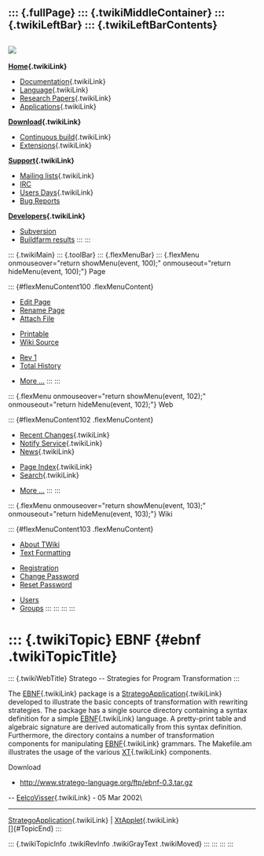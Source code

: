 ::: {.fullPage}
::: {.twikiMiddleContainer}
::: {.twikiLeftBar}
::: {.twikiLeftBarContents}
  ----------------------------------------------------------------------------------
  [![](../pub/Stratego/StrategoLogo/StrategoLogoTextlessWhite-100px.png)](WebHome)
  ----------------------------------------------------------------------------------

**[Home](WebHome){.twikiLink}**

-   [Documentation](StrategoDocumentation){.twikiLink}
-   [Language](StrategoLanguage){.twikiLink}
-   [Research Papers](StrategoPublications){.twikiLink}
-   [Applications](StrategoApplication){.twikiLink}

**[Download](StrategoDownload){.twikiLink}**

-   [Continuous build](ContinuousBuild){.twikiLink}
-   [Extensions](AdditionalPackageDownload){.twikiLink}

**[Support](StrategoSupport){.twikiLink}**

-   [Mailing lists](MailingList){.twikiLink}
-   [IRC](irc://irc.freenode.net/#stratego)
-   [Users Days](StrategoUsersDay){.twikiLink}
-   [Bug Reports](http://yellowgrass.org/project/StrategoXT)

**[Developers](StrategoDev){.twikiLink}**

-   [Subversion](https://svn.strategoxt.org/repos/StrategoXT/strategoxt/trunk)
-   [Buildfarm
    results](http://hydra.nixos.org/jobset/strategoxt/strategoxt-release/all)
:::
:::

::: {.twikiMain}
::: {.toolBar}
::: {.flexMenuBar}
::: {.flexMenu onmouseover="return showMenu(event, 100);" onmouseout="return hideMenu(event, 100);"}
Page

::: {#flexMenuContent100 .flexMenuContent}
-   [Edit
    Page](http://www.program-transformation.org/edit/Stratego/EBNF?t=1536825460)
-   [Rename
    Page](http://www.program-transformation.org/rename/Stratego/EBNF)
-   [Attach
    File](http://www.program-transformation.org/attach/Stratego/EBNF)

<!-- -->

-   [Printable](http://www.program-transformation.org/view/Stratego/EBNF?skin=print.pattern)
-   [Wiki
    Source](http://www.program-transformation.org/view/Stratego/EBNF?skin=text&raw=on&contenttype=text/plain)

<!-- -->

-   [Rev
    1](http://www.program-transformation.org/view/Stratego/EBNF?rev=1.1)
-   [Total
    History](http://www.program-transformation.org/rdiff/Stratego/EBNF)

<!-- -->

-   [More
    \...](http://www.program-transformation.org/oops/Stratego/EBNF?template=oopsmore&param1=1.1&param2=1.1)
:::
:::

::: {.flexMenu onmouseover="return showMenu(event, 102);" onmouseout="return hideMenu(event, 102);"}
Web

::: {#flexMenuContent102 .flexMenuContent}
-   [Recent Changes](WebChanges){.twikiLink}
-   [Notify Service](WebNotify){.twikiLink}
-   [News](WebNews){.twikiLink}

<!-- -->

-   [Page Index](WebIndex){.twikiLink}
-   [Search](WebSearch){.twikiLink}

<!-- -->

-   [More
    \...](http://www.program-transformation.org/oops/Stratego/EBNF?template=oopsmore&param1=1.1&param2=1.1)
:::
:::

::: {.flexMenu onmouseover="return showMenu(event, 103);" onmouseout="return hideMenu(event, 103);"}
Wiki

::: {#flexMenuContent103 .flexMenuContent}
-   [About
    TWiki](http://www.program-transformation.org/view/TWiki/WebHome)
-   [Text
    Formatting](http://www.program-transformation.org/view/TWiki/TextFormattingRules)

<!-- -->

-   [Registration](http://www.program-transformation.org/view/TWiki/TWikiRegistration)
-   [Change
    Password](http://www.program-transformation.org/view/TWiki/ChangePassword)
-   [Reset
    Password](http://www.program-transformation.org/view/TWiki/ResetPassword)

<!-- -->

-   [Users](http://www.program-transformation.org/view/Main/TWikiUsers)
-   [Groups](http://www.program-transformation.org/view/Main/TWikiGroups)
:::
:::
:::
:::

::: {.twikiTopic}
EBNF {#ebnf .twikiTopicTitle}
====

::: {.twikiWebTitle}
Stratego \-- Strategies for Program Transformation
:::

The [EBNF](EBNF){.twikiLink} package is a
[StrategoApplication](StrategoApplication){.twikiLink} developed to
illustrate the basic concepts of transformation with rewriting
strategies. The package has a single source directory containing a
syntax definition for a simple [EBNF](EBNF){.twikiLink} language. A
pretty-print table and algebraic signature are derived automatically
from this syntax definition. Furthermore, the directory contains a
number of transformation components for manipulating
[EBNF](EBNF){.twikiLink} grammars. The Makefile.am illustrates the usage
of the various [XT](../Tools/WebHome){.twikiLink} components.

Download

-   <http://www.stratego-language.org/ftp/ebnf-0.3.tar.gz>

\-- [EelcoVisser](../Main/EelcoVisser){.twikiLink} - 05 Mar 2002\

------------------------------------------------------------------------

[StrategoApplication](StrategoApplication){.twikiLink} \|
[XtApplet](XtApplet){.twikiLink}\
[]{#TopicEnd}
:::

::: {.twikiTopicInfo .twikiRevInfo .twikiGrayText .twikiMoved}
:::
:::
:::
:::
